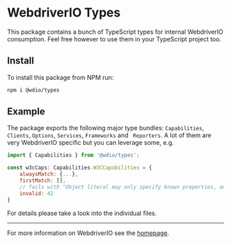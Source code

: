 WebdriverIO Types
=================

This package contains a bunch of TypeScript types for internal WebdriverIO consumption. Feel free however to use them in your TypeScript project too.

## Install

To install this package from NPM run:

```sh
npm i @wdio/types
```

## Example

The package exports the following major type bundles: `Capabilities`, `Clients`, `Options`, `Services`, `Frameworks` and ` Reporters`. A lot of them are very WebdriverIO specific but you can leverage some, e.g.

```js
import { Capabilities } from '@wdio/types';

const w3cCaps: Capabilities.W3CCapabilities = {
    alwaysMatch: {...},
    firstMatch: [],
    // fails with "Object literal may only specify known properties, and 'invalid' does not exist in type 'W3CCapabilities'.ts(2322)"
    invalid: 42
}
```

For details please take a look into the individual files.

----

For more information on WebdriverIO see the [homepage](https://webdriver.io).
